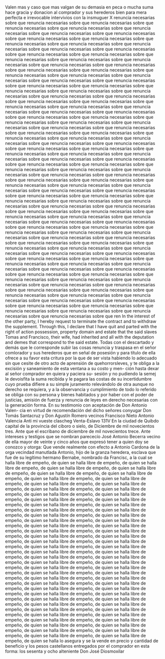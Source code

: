 Valen mas y caso que mas valgan de su demasia en peca o mucha suma hace gracia y donacion al comprador y sus herederos bien para mera perfecta e irrevocable intervivios con la insmuguer
X renuncia necesarias sobre que renuncia necesarias sobre que renuncia necesarias sobre que renuncia necesarias sobre que renuncia necesarias sobre que renuncia necesarias sobre que renuncia necesarias sobre que renuncia necesarias sobre que renuncia necesarias sobre que renuncia necesarias sobre que renuncia necesarias sobre que renuncia necesarias sobre que renuncia necesarias sobre que renuncia necesarias sobre que renuncia necesarias sobre que renuncia necesarias sobre que renuncia necesarias sobre que renuncia necesarias sobre que renuncia necesarias sobre que renuncia necesarias sobre que renuncia necesarias sobre que renuncia necesarias sobre que renuncia necesarias sobre que renuncia necesarias sobre que renuncia necesarias sobre que renuncia necesarias sobre que renuncia necesarias sobre que renuncia necesarias sobre que renuncia necesarias sobre que renuncia necesarias sobre que renuncia necesarias sobre que renuncia necesarias sobre que renuncia necesarias sobre que renuncia necesarias sobre que renuncia necesarias sobre que renuncia necesarias sobre que renuncia necesarias sobre que renuncia necesarias sobre que renuncia necesarias sobre que renuncia necesarias sobre que renuncia necesarias sobre que renuncia necesarias sobre que renuncia necesarias sobre que renuncia necesarias sobre que renuncia necesarias sobre que renuncia necesarias sobre que renuncia necesarias sobre que renuncia necesarias sobre que renuncia necesarias sobre que renuncia necesarias sobre que renuncia necesarias sobre que renuncia necesarias sobre que renuncia necesarias sobre que renuncia necesarias sobre que renuncia necesarias sobre que renuncia necesarias sobre que renuncia necesarias sobre que renuncia necesarias sobre que renuncia necesarias sobre que renuncia necesarias sobre que renuncia necesarias sobre que renuncia necesarias sobre que renuncia necesarias sobre que renuncia necesarias sobre que renuncia necesarias sobre que renuncia necesarias sobre que renuncia necesarias sobre que renuncia necesarias sobre que renuncia necesarias sobre que renuncia necesarias sobre que renuncia necesarias sobre que renuncia necesarias sobre que renuncia necesarias sobre que renuncia necesarias sobre que renuncia necesarias sobre que renuncia necesarias sobre que renuncia necesarias sobre que renuncia necesarias sobre que renuncia necesarias sobre que renuncia necesarias sobre que renuncia necesarias sobre que renuncia necesarias sobre que renuncia necesarias sobre que renuncia necesarias sobre que renuncia necesarias sobre que renuncia necesarias sobre que renuncia necesarias sobre que renuncia necesarias sobre que renuncia necesarias sobre que renuncia necesarias sobre que renuncia necesarias sobre que renuncia necesarias sobre que renuncia necesarias sobre que renuncia necesarias sobre que renuncia necesarias sobre que renuncia necesarias sobre que renuncia necesarias sobre que renuncia necesarias sobre que renuncia necesarias sobre que renuncia necesarias sobre que renuncia necesarias sobre que renuncia necesarias sobre que renuncia necesarias sobre que renuncia necesarias sobre que renuncia necesarias sobre que renuncia necesarias sobre que renuncia necesarias sobre que renuncia necesarias sobre que renuncia necesarias sobre que renuncia necesarias sobre que renuncia necesarias sobre que renuncia necesarias sobre que renuncia necesarias sobre que renuncia necesarias sobre que renuncia necesarias sobre que renuncia necesarias sobre que renuncia necesarias sobre que renuncia necesarias sobre que renuncia necesarias sobre que renuncia necesarias sobre que renuncia necesarias sobre que renuncia necesarias sobre que renuncia necesarias sobre que renuncia necesarias sobre que renuncia necesarias sobre que renuncia necesarias sobre que renuncia necesarias sobre que renuncia necesarias sobre que renuncia necesarias sobre que renuncia necesarias sobre que renuncia necesarias sobre que renuncia necesarias sobre que renuncia necesarias sobre que ren
In the interest of the other party, I hereby request to terminate the contract and to withdraw the supplement. Through this, I declare that I have quit and parted with the right of action possession, property domain and estate that the said slaves Tomas and Francisco, their wife, had inherited and all with the deputation and demes that correspond to the said estate.
Todas con el descartado y demás que le corresponde subir las cosas renuncia y traspasa en el señor comlorador y sus herederos que en señal de posesión y para título de ella ofrece a su favor esta critura por la que de ser vista habiendo lo adecuado sin que
cesite de otro acto de aprensión de quehorrorsleves, y te obliga a la excisión y saneamiento de esta ventana a su costo y men- ción hasta dexar al señor comprador en quiera y paciera su- sesión y no pudiendo la semej le devoisfita la suma recibida
y le pagara las costas de su incertidumbre cuyo prueba difiere a su simple juramento relevándolo de otra aunque no derecho se requiera, y a la observancia y cumplimiento de todo lo referido se obliga con su persona y bienes habitados
y por haber con el poder de justicias, amisión de fuerza y renuncia de leyes en derecho necesarias con la generación forma. En su testimonio con aceptación de Don Antonio Valen- cia en virtud de recomendación del dicho señores conyugar
Don Tomás Santacruz y Don Agustín Romero vecinos Francisco Nieto Antonio Valencia Anti mi vueste clascheg
Venta-Eslavo
131V
En la ciudad de Quibdo
capital de la provincia del
ciboro o sielo,
de Diciembre de mil novecientos
tres. Ante
que el escribano
de diciembre de mil novecientos trece. Ante intereses y testigos que se nombran parececío José Antonio Becerra vecino de ella mayor de veinte y cinco años que expresó tener a quien doy se conozco y otorga: Que vende realmente con efecto a Antonio Cardona de la orga vecindad manutlada
Antonio, hijo de la granza heredera, esclava que fue de su legítimo hermano Bernabe, nombrado da Francisc, a la cual se halla libre de empeño, de quien se halla libre de empeño, de quien se halla libre de empeño, de quien se halla libre de empeño, de quien se halla libre de empeño, de quien se halla libre de empeño, de quien se halla libre de empeño, de quien se halla libre de empeño, de quien se halla libre de empeño, de quien se halla libre de empeño, de quien se halla libre de empeño, de quien se halla libre de empeño, de quien se halla libre de empeño, de quien se halla libre de empeño, de quien se halla libre de empeño, de quien se halla libre de empeño, de quien se halla libre de empeño, de quien se halla libre de empeño, de quien se halla libre de empeño, de quien se halla libre de empeño, de quien se halla libre de empeño, de quien se halla libre de empeño, de quien se halla libre de empeño, de quien se halla libre de empeño, de quien se halla libre de empeño, de quien se halla libre de empeño, de quien se halla libre de empeño, de quien se halla libre de empeño, de quien se halla libre de empeño, de quien se halla libre de empeño, de quien se halla libre de empeño, de quien se halla libre de empeño, de quien se halla libre de empeño, de quien se halla libre de empeño, de quien se halla libre de empeño, de quien se halla libre de empeño, de quien se halla libre de empeño, de quien se halla libre de empeño, de quien se halla libre de empeño, de quien se halla libre de empeño, de quien se halla libre de empeño, de quien se halla libre de empeño, de quien se halla libre de empeño, de quien se halla libre de empeño, de quien se halla libre de empeño, de quien se halla libre de empeño, de quien se halla libre de empeño, de quien se halla libre de empeño, de quien se halla libre de empeño, de quien se halla libre de empeño, de quien se halla libre de empeño, de quien se halla libre de empeño, de quien se halla libre de empeño, de quien se halla libre de empeño, de quien se halla libre de empeño, de quien se halla libre de empeño, de quien se halla libre de empeño, de quien se halla libre de empeño, de quien se halla libre de empeño, de quien se halla libre de empeño, de quien se halla libre de empeño, de quien se halla libre de empeño, de quien se halla libre de empeño, de quien se halla libre de empeño, de quien se halla libre de empeño, de quien se halla libre de empeño, de quien se halla libre de empeño, de quien se halla libre de empeño, de quien se halla libre de empeño, de quien se halla
lo asegura y se la vende en precio y cantidad de beneficio y los pesos castellanos entregados por el comprador en esta forma: los sesenta y ocho alteniente Don José Diosmoxilar